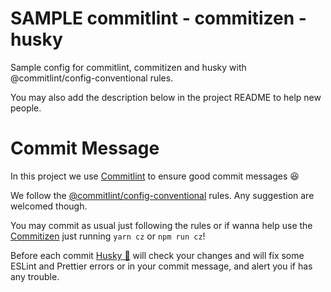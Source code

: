 # SAMPLE commitlint - commitizen - husky

Sample config for commitlint, commitizen and husky with @commitlint/config-conventional rules.

You may also add the description below in the project README to help new people.

# Commit Message

In this project we use [Commitlint](https://github.com/conventional-changelog/commitlint) to ensure good commit messages 😆

We follow the [@commitlint/config-conventional](https://github.com/conventional-changelog/commitlint/tree/master/@commitlint/config-conventional) rules. Any suggestion are welcomed though.

You may commit as usual just following the rules or if wanna help use the [Commitizen](https://github.com/commitizen/cz-cli) just running `yarn cz` or `npm run cz`!

Before each commit [Husky 🐺](https://github.com/typicode/husky) will check your changes and will fix some ESLint and Prettier errors or in your commit message, and alert you if has any trouble.
